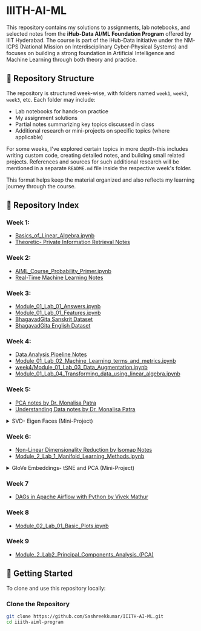 # IIITH-AI-ML

This repository contains my solutions to assignments, lab notebooks, and selected notes from the **iHub-Data AI/ML Foundation Program** offered by IIIT Hyderabad. The course is part of the iHub-Data initiative under the NM-ICPS (National Mission on Interdisciplinary Cyber-Physical Systems) and focuses on building a strong foundation in Artificial Intelligence and Machine Learning through both theory and practice.

## 📁 Repository Structure

The repository is structured week-wise, with folders named `week1`, `week2`, `week3`, etc. Each folder may include:
- Lab notebooks for hands-on practice
- My assignment solutions
- Partial notes summarizing key topics discussed in class
- Additional research or mini-projects on specific topics (where applicable)

For some weeks, I've explored certain topics in more depth-this includes writing custom code, creating detailed notes, and building small related projects. References and sources for such additional research will be mentioned in a separate `README.md` file inside the respective week's folder.

This format helps keep the material organized and also reflects my learning journey through the course.

## 🧾 Repository Index

### Week 1:
- [Basics_of_Linear_Algebra.ipynb](week1/Basics_of_Linear_Algebra.ipynb)
- [Theoretic- Private Information Retrieval Notes](https://github.com/Sashreekkumar/IIITH-AI-ML/blob/main/week1/Theoretic-%20Privacy%20Information%20Retrieval.pdf)

### Week 2:
- [AIML_Course_Probability_Primer.ipynb](week2/AIML_Course_Probability_Primer.ipynb)
- [Real-Time Machine Learning Notes](https://github.com/Sashreekkumar/IIITH-AI-ML/blob/main/week2/Real-Time%20Machine%20Learning.pdf)

### Week 3:
- [Module_01_Lab_01_Answers.ipynb](week3/Module_01_Lab_01_Answers.ipynb)
- [Module_01_Lab_01_Features.ipynb](week3/Module_01_Lab_01_Features.ipynb)
- [BhagavadGita Sanskrit Dataset](week3/bhagvadnew.txt)
- [BhagavadGita English Dataset](week3/gita.txt)

### Week 4:
- [Data Analysis Pipeline Notes](week4/Data_Analysis_Pipeline.pdf)
- [Module_01_Lab_02_Machine_Learning_terms_and_metrics.ipynb](week4/Module_01_Lab_02_Machine_Learning_terms_and_metrics.ipynb)
- [week4/Module_01_Lab_03_Data_Augmentation.ipynb](week4/Module_01_Lab_03_Data_Augmentation.ipynb)
- [Module_01_Lab_04_Transforming_data_using_linear_algebra.ipynb](week4/Module_01_Lab_04_Transforming_data_using_linear_algebra.ipynb)

### Week 5:
- [PCA notes by Dr. Monalisa Patra](week5/PCA.pdf)
- [Understanding Data notes by Dr. Monalisa Patra](week5/Understanding_Data.pdf)
<details>
  <summary>SVD- Eigen Faces (Mini-Project)</summary>

  - [SVD.md](week5/SVD/svd.md)
  - [SVD.ipynb](week5/SVD/SVD.ipynb)
  - [Image for SVD](week5/SVD/me.jpg)
  - [Eigen Faces DataSet](week5/SVD/allFaces.mat)
  - [eigenfaces.ipynb](week5/SVD/eigenfaces.ipynb)

</details>

### Week 6:
- [Non-Linear Dimensionality Reduction by Isomap Notes](week6/Isomap%20for%20Non-Linear%20Dimensionality%20Reduction.pdf)
- [Module_2_Lab_1_Manifold_Learning_Methods.ipynb](week6/Module_2_Lab_1_Manifold_Learning_Methods.ipynb)

<details>
  <summary>GloVe Embeddings- tSNE and PCA (Mini-Project)</summary>

  - [GloVe_Embeddings.md](week6/tSNE%20and%20PCA/GloVe_Embeddings.md)
  - [glove-embeddings.ipynb](week6/tSNE%20and%20PCA/glove-embeddings.ipynb)

</details>

### Week 7 
- [DAGs in Apache Airflow with Python by Vivek Mathur](week7/DAGs_in_Apache_Airflow_with_Python.ipynb)

### Week 8
- [Module_02_Lab_01_Basic_Plots.ipynb](week8/Module_02_Lab_01_Basic_Plots.ipynb)


### Week 9
- [Module_2_Lab2_Principal_Components_Analysis_(PCA)](week9/Module_2_Lab2_Principal_Components_Analysis_(PCA).ipynb)

## 🚀 Getting Started

To clone and use this repository locally:

### Clone the Repository

```bash
git clone https://github.com/Sashreekkumar/IIITH-AI-ML.git
cd iiith-aiml-program
